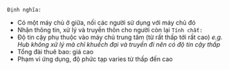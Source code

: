``Định nghĩa:``
- Có một máy chủ ở giữa, nối các người sử dụng với máy chủ đó
- Nhận thông tin, xử lý và truyền thôn cho người còn lại
``Tính chất:``
- Độ tin cậy phụ thuộc vào máy chủ trung tâm (từ rất thấp tới rất cao)
*e.g. Hub không xử lý mà chỉ khuếch đại và truyền đi nên có độ tin cậy thấp*
- Tổng đài thuê bao: giá cao
- Phạm vi ứng dụng, độ phức tạp varies từ thấp đến cao
